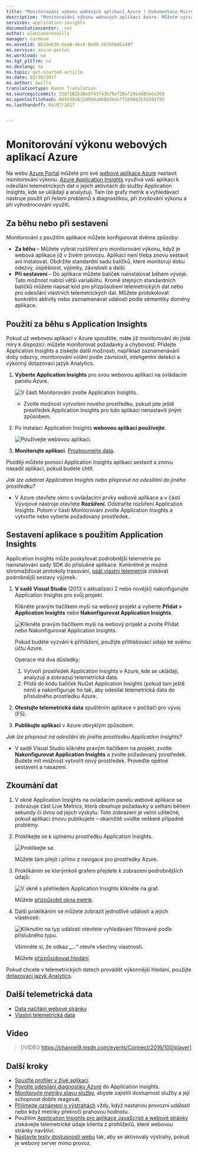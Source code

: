 ```yaml
---
title: "Monitorování výkonu webových aplikací Azure | Dokumentace Microsoftu"
description: "Monitorování výkonu webových aplikací Azure. Můžete vytvářet grafy zatížení a doby odezvy nebo informací o závislosti a nastavovat upozornění týkající se výkonu."
services: application-insights
documentationcenter: .net
author: alancameronwills
manager: carmonm
ms.assetid: 0b2deb30-6ea8-4bc4-8ed0-26765b85149f
ms.service: azure-portal
ms.workload: na
ms.tgt_pltfrm: na
ms.devlang: na
ms.topic: get-started-article
ms.date: 03/30/2017
ms.author: awills
translationtype: Human Translation
ms.sourcegitcommit: 538f282b28e5f43f43bf6ef28af20a4d8daea369
ms.openlocfilehash: 8d9d39d63209b8ab6884ddeff569687b55591f95
ms.lasthandoff: 04/07/2017


---
```

# <a name="monitor-azure-web-app-performance"></a>Monitorování výkonu webových aplikací Azure
Na webu [Azure Portal](https://portal.azure.com) můžete pro své [webové aplikace Azure](../app-service-web/app-service-web-overview.md) nastavit monitorování výkonu. [Azure Application Insights](app-insights-overview.md) využívá vaši aplikaci k odesílání telemetrických dat o jejích aktivitách do služby Application Insights, kde se ukládají a analyzují. Tam lze grafy metrik a vyhledávací nástroje použít při řešení problémů s diagnostikou, při zvyšování výkonu a při vyhodnocování využití.

## <a name="run-time-or-build-time"></a>Za běhu nebo při sestavení
Monitorování s použitím aplikace můžete konfigurovat dvěma způsoby:

* **Za běhu** – Můžete vybrat rozšíření pro monitorování výkonu, když je webová aplikace již v živém provozu. Aplikaci není třeba znovu sestavit ani instalovat. Obdržíte standardní sadu balíčků, které monitorují dobu odezvy, úspěšnost, výjimky, závislosti a další. 
* **Při sestavení** – Do aplikace můžete balíček nainstalovat během vývoje. Tato možnost nabízí větší variabilitu. Kromě stejných standardních balíčků můžete napsat kód pro přizpůsobení telemetrických dat nebo pro odesílání vlastních telemetrických dat. Můžete protokolovat konkrétní aktivity nebo zaznamenávat události podle sémantiky domény aplikace. 

## <a name="run-time-instrumentation-with-application-insights"></a>Použití za běhu s Application Insights
Pokud už webovou aplikaci v Azure spouštíte, máte již monitorování do jisté míry k dispozici: můžete monitorovat požadavky a chybovost. Přidejte Application Insights a získejte další možnosti, například zaznamenávání doby odezvy, monitorování volání podle závislostí, inteligentní detekci a výkonný dotazovací jazyk Analytics. 

1. **Vyberte Application Insights** pro svou webovou aplikaci na ovládacím panelu Azure.
   
    ![V části Monitorování zvolte Application Insights.](./media/app-insights-azure-web-apps/05-extend.png)
   
   * Zvolte možnost vytvoření nového prostředku, pokud jste ještě prostředek Application Insights pro tuto aplikaci nenastavili jiným způsobem.
2. Po instalaci Application Insights **webovou aplikaci používejte**. 
   
    ![Používejte webovou aplikaci.](./media/app-insights-azure-web-apps/restart-web-app-for-insights.png)
3. **Monitorujte aplikaci**.  [Prozkoumejte data](#explore-the-data).

Později můžete pomocí Application Insights aplikaci sestavit a znovu nasadit aplikaci, pokud budete chtít.

*Jak lze odebrat Application Insights nebo přepnout na odesílání do jiného prostředku?*

* V Azure otevřete okno s ovládacími prvky webové aplikace a v části Vývojové nástroje otevřete **Rozšíření**. Odstraňte rozšíření Application Insights. Potom v části Monitorování zvolte Application Insights a vytvořte nebo vyberte požadovaný prostředek.

## <a name="build-the-app-with-application-insights"></a>Sestavení aplikace s použitím Application Insights
Application Insights může poskytovat podrobnější telemetrie po nainstalování sady SDK do příslušné aplikace. Konkrétně je možné shromažďovat protokoly trasování, [psát vlastní telemetrii](app-insights-api-custom-events-metrics.md)a získávat podrobnější sestavy výjimek.

1. **V sadě Visual Studio** (2013 s aktualizací 2 nebo novější) nakonfigurujte Application Insights pro svůj projekt.

    Klikněte pravým tlačítkem myši na webový projekt a vyberte **Přidat > Application Insights** nebo **Nakonfigurovat Application Insights**.
   
    ![Klikněte pravým tlačítkem myši na webový projekt a zvolte Přidat nebo Nakonfigurovat Application Insights.](./media/app-insights-azure-web-apps/03-add.png)
   
    Pokud budete vyzváni k přihlášení, použijte přihlašovací údaje ke svému účtu Azure.
   
    Operace má dva důsledky:
   
   1. Vytvoří prostředek Application Insights v Azure, kde se ukládají, analyzují a zobrazují telemetrická data.
   2. Přidá do kódu balíček NuGet Application Insights (pokud tam ještě není) a nakonfiguruje ho tak, aby odesílal telemetrická data do příslušného prostředku Azure.
2. **Otestujte telemetrická data** spuštěním aplikace v počítači pro vývoj (F5).
3. **Publikujte aplikaci** v Azure obvyklým způsobem. 

*Jak lze přepnout na odesílání do jiného prostředku Application Insights?*

* V sadě Visual Studio klikněte pravým tlačítkem na projekt, zvolte **Nakonfigurovat Application Insights** a zvolte požadovaný prostředek. Budete mít možnost vytvořit nový prostředek. Proveďte opětné sestavení a nasazení.

## <a name="explore-the-data"></a>Zkoumání dat
1. V okně Application Insights na ovládacím panelu webové aplikace se zobrazuje část Live Metrics, která obsahuje požadavky a selhání během sekundy či dvou od jejich výskytu. Toto zobrazení je velmi užitečné, pokud aplikaci znovu publikujete – okamžitě uvidíte veškeré případné problémy.
2. Proklikejte se k úplnému prostředku Application Insights.

    ![Proklikejte se.](./media/app-insights-azure-web-apps/view-in-application-insights.png)

    Můžete tam přejít i přímo z navigace pro prostředky Azure.

1. Proklikáním se kterýmkoli grafem přejdete k zobrazení podrobnějších údajů:
   
    ![V okně s přehledem Application Insights klikněte na graf.](./media/app-insights-azure-web-apps/07-dependency.png)
   
    Můžete [přizpůsobit okna metrik](app-insights-metrics-explorer.md).
2. Další proklikáním se můžete zobrazit jednotlivé události a jejich vlastnosti:
   
    ![Kliknutím na typ události otevřete vyhledávání filtrované podle příslušného typu.](./media/app-insights-azure-web-apps/08-requests.png)
   
    Všimněte si, že odkaz „...“ otevře všechny vlastnosti.
   
    Můžete [přizpůsobovat hledání](app-insights-diagnostic-search.md).

Pokud chcete v telemetrických datech provádět výkonnější hledání, použijte [dotazovací jazyk Analytics](app-insights-analytics-tour.md).

## <a name="more-telemetry"></a>Další telemetrická data

* [Data načítání webové stránky](app-insights-javascript.md)
* [Vlastní telemetrická data](app-insights-api-custom-events-metrics.md)

## <a name="video"></a>Video

> [!VIDEO https://channel9.msdn.com/events/Connect/2016/100/player]

## <a name="next-steps"></a>Další kroky
* [Spusťte profiler v živé aplikaci](app-insights-profiler.md).
* [Povolte odesílání diagnostiky Azure](app-insights-azure-diagnostics.md) do Application Insights.
* [Monitorujte metriky stavu služby](../monitoring-and-diagnostics/insights-how-to-customize-monitoring.md), abyste zajistili dostupnost služby a její schopnost dobře reagovat.
* [Přijímejte oznámení o výstrahách](../monitoring-and-diagnostics/insights-receive-alert-notifications.md) vždy, když nastanou provozní události nebo když metriky překročí prahovou hodnotu.
* Použitím [Application Insights pro aplikace JavaScript a webové stránky](app-insights-web-track-usage.md) získávejte telemetrické údaje klienta z prohlížečů, které webovou stránky navštíví.
* [Nastavte testy dostupnosti webu](app-insights-monitor-web-app-availability.md) tak, aby se aktivovaly výstrahy, pokud je webový server mimo provoz.


